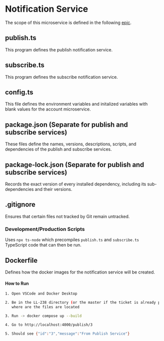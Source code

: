 # Notification Service
The scope of this microservice is defined in the following [epic]().

## publish.ts
This program defines the publish notification service.

## subscribe.ts
This program defines the subscribe notification service.

## config.ts
This file defines the environment variables and initalized variables with blank values for the account microservice.

## package.json (Separate for publish and subscribe services)
These files define the names, versions, descriptions, scripts, and dependencies of the publish and subscribe services.

## package-lock.json (Separate for publish and subscribe services)
Records the exact version of every installed dependency, including its sub-dependencies and their versions.

## .gitignore
Ensures that certain files not tracked by Git remain untracked.

### Development/Production Scripts
Uses `npx ts-node` which precompiles `publish.ts` and `subscribe.ts` TypeScript code that can then be run.

## Dockerfile
Defines how the docker images for the notification service will be created.

#### How to Run
```bash
1. Open VSCode and Docker Desktop

2. Be in the LL-238 directory (or the master if the ticket is already pushed) and then cd into the src/notification directory
   where are the files are located

3. Run -> docker compose up --build

4. Go to http://localhost:4000/publish/3

5. Should see {"id":"3","message":"From Publish Service"}
```
